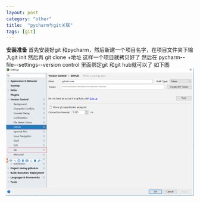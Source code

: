 ```yaml
---
layout: post
category: "other"
title:  "pycharm与git关联"
tags: [git]
---
```



**安装准备**
首先安装好git 和pycharm，然后新建一个项目名字，在项目文件夹下输入git init
然后再 git clone +地址
这样一个项目就拷贝好了
然后在
pycharm--file--settings--version control 里面绑定git 和git hub就可以了
如下图
![img](/img/in-post/other/git.png)






